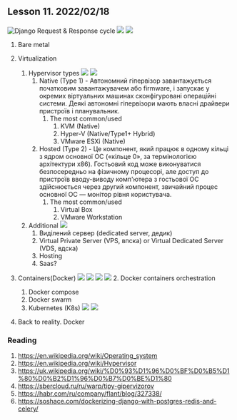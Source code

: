 ## Lesson 11. 2022/02/18

#### 
![Django Request & Response cycle](https://i.redd.it/jksj10krs0s31.jpg)
![](https://upload.wikimedia.org/wikipedia/commons/thumb/e/e1/Operating_system_placement.svg/330px-Operating_system_placement.svg.png)
![](https://about.gitlab.com/images/blogimages/containers-vm-bare-metal.png)
1. Bare metal
2. Virtualization
   1. Hypervisor types 
   ![](https://upload.wikimedia.org/wikipedia/commons/thumb/9/9e/Hyperviseur.svg/1024px-Hyperviseur.svg.png)
   ![](https://sbercloud.ru/ru/images/pages/warp/tipy-gipervizorov/types.png)
      1. Native (Type 1) - Автономний гіпервізор завантажується початковим завантажувачем або firmware, і запускає у окремих віртуальних машинах сконфігуровані операційні системи. Деякі автономні гіпервізори мають власні драйвери пристроїв і планувальник.
         1. The most common/used
            1. KVM (Native)
            2. Hyper-V (Native/Type1+ Hybrid)
            3. VMware ESXi (Native)
      2. Hosted (Type 2) - Це компонент, який працює в одному кільці з ядром основної ОС («кільце 0», за термінологією архітектури x86). Гостьовий код може виконуватися безпосередньо на фізичному процесорі, але доступ до пристроїв вводу-виводу комп'ютера з гостьової ОС здійснюється через другий компонент, звичайний процес основної ОС — монітор рівня користувача.
         1. The most common/used
            1. Virtual Box 
            2. VMware Workstation 
   2. Additional
      ![](https://qph.fs.quoracdn.net/main-qimg-07df9d992f2afecda4b5f097d94dfa7e.webp)
      1. Виділений сервер (dedicated server, дедик)
      2. Virtual Private Server (VPS, впска) or Virtual Dedicated Server (VDS, вдска)
      3. Hosting
      4. Saas? 
3. Containers(Docker)
   ![](https://lh6.googleusercontent.com/JLzilHI8wTeXfpclTthVU8Tkg4F_pWBbFwf8lsgHycscIAcK8fslXQlW06lb5lYnfEK-eJXHvvSFNbnANY5A4O6js7KY1ic-Y1jvt-UbTB3aHzq7AOrv0CSotz8vpK5K4Xpj0BMH)
   ![](https://lh6.googleusercontent.com/OLNkuRtYmA-8DwJ1-gSM9HL4Uxu56ae3yX5deu9997DXNtNEFbaAnuwSTlKFbAlmwH8GqJohKNow8gpDbUj_LPqW1sfXBu7CLDFB2cL5jqCuuLiOc89AKdH2yiYkq-37EdnePetq)
   ![](https://techso.ca/wp-content/uploads/2020/05/Capture-d%E2%80%99e%CC%81cran-le-2020-05-07-a%CC%80-17.11.23.png)
   ![](https://lh3.googleusercontent.com/guEcIQ8rmHR0S29wqoqv9Vs_Qz5T8JWckynh5Z4_EVfZOLSpUyZ-w_fexPhZlgGC1T6mT0oJZScTky7co6yrDVyvY0gp_gxtOj1omsEyicTkdp9m1DmhGnVLFr1yVsev7AvHG2s)
   2. Docker containers orchestration
      1. Docker compose
      2. Docker swarm
      3. Kubernetes (K8s)
         ![](https://lh3.googleusercontent.com/11JEgdjXgakrp8WuE4ZclwX_4pIlsRr0wrxnoefWzR8ORz_EM-3tfSfbR6kerrNqs_wTkIgTIPTS1Epf-ad_YeEnLO3eGc0kN0kqen4I8eqOGLB0I2w1H414T40iZYhYTTo8x3NK)
         ![](https://rtfm.co.ua/wp-content/uploads/2019/07/07751442-deployment.png)

4. Back to reality. Docker


### Reading
1. https://en.wikipedia.org/wiki/Operating_system
2. https://en.wikipedia.org/wiki/Hypervisor
3. https://uk.wikipedia.org/wiki/%D0%93%D1%96%D0%BF%D0%B5%D1%80%D0%B2%D1%96%D0%B7%D0%BE%D1%80
4. https://sbercloud.ru/ru/warp/tipy-gipervizorov
5. https://habr.com/ru/company/flant/blog/327338/
6. https://soshace.com/dockerizing-django-with-postgres-redis-and-celery/